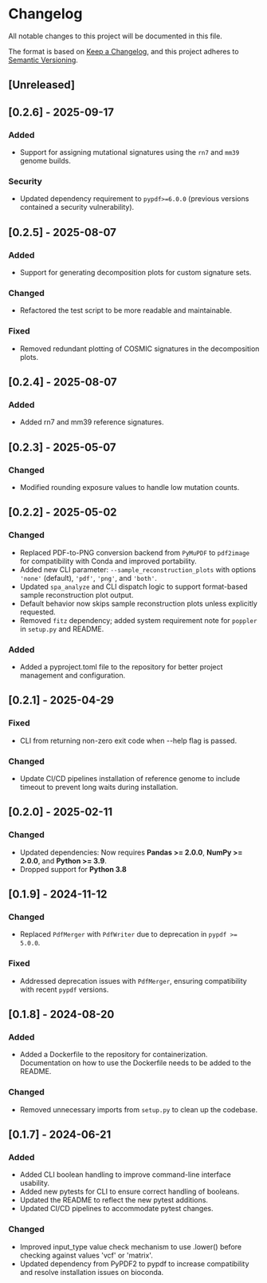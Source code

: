 # Changelog

All notable changes to this project will be documented in this file.

The format is based on [Keep a Changelog](https://keepachangelog.com/en/1.0.0/), and this project adheres to [Semantic Versioning](https://semver.org/spec/v2.0.0.html).

## [Unreleased]

## [0.2.6] - 2025-09-17

### Added
- Support for assigning mutational signatures using the `rn7` and `mm39` genome builds.

### Security
- Updated dependency requirement to `pypdf>=6.0.0` (previous versions contained a security vulnerability).

## [0.2.5] - 2025-08-07

### Added
- Support for generating decomposition plots for custom signature sets.

### Changed
- Refactored the test script to be more readable and maintainable.

### Fixed
- Removed redundant plotting of COSMIC signatures in the decomposition plots.

## [0.2.4] - 2025-08-07

### Added
- Added rn7 and mm39 reference signatures.

## [0.2.3] - 2025-05-07

### Changed
- Modified rounding exposure values to handle low mutation counts.

## [0.2.2] - 2025-05-02

### Changed
- Replaced PDF-to-PNG conversion backend from `PyMuPDF` to `pdf2image` for compatibility with Conda and improved portability.
- Added new CLI parameter: `--sample_reconstruction_plots` with options `'none'` (default), `'pdf'`, `'png'`, and `'both'`.
- Updated `spa_analyze` and CLI dispatch logic to support format-based sample reconstruction plot output.
- Default behavior now skips sample reconstruction plots unless explicitly requested.
- Removed `fitz` dependency; added system requirement note for `poppler` in `setup.py` and README.

### Added
- Added a pyproject.toml file to the repository for better project management and configuration.

## [0.2.1] - 2025-04-29

### Fixed
- CLI from returning non-zero exit code when --help flag is passed.

### Changed
- Update CI/CD pipelines installation of reference genome to include timeout to prevent long waits during installation.

## [0.2.0] - 2025-02-11

### Changed
- Updated dependencies: Now requires **Pandas >= 2.0.0**, **NumPy >= 2.0.0**, and **Python >= 3.9**.
- Dropped support for **Python 3.8**

## [0.1.9] - 2024-11-12

### Changed
- Replaced `PdfMerger` with `PdfWriter` due to deprecation in `pypdf >= 5.0.0`.

### Fixed
- Addressed deprecation issues with `PdfMerger`, ensuring compatibility with recent `pypdf` versions.

## [0.1.8] - 2024-08-20

### Added
- Added a Dockerfile to the repository for containerization. Documentation on how to use the Dockerfile needs to be added to the README.

### Changed
- Removed unnecessary imports from `setup.py` to clean up the codebase.

## [0.1.7] - 2024-06-21

### Added
- Added CLI boolean handling to improve command-line interface usability.
- Added new pytests for CLI to ensure correct handling of booleans.
- Updated the README to reflect the new pytest additions.
- Updated CI/CD pipelines to accommodate pytest changes.

### Changed
- Improved input_type value check mechanism to use .lower() before checking against values 'vcf' or 'matrix'.
- Updated dependency from PyPDF2 to pypdf to increase compatibility and resolve installation issues on bioconda.

